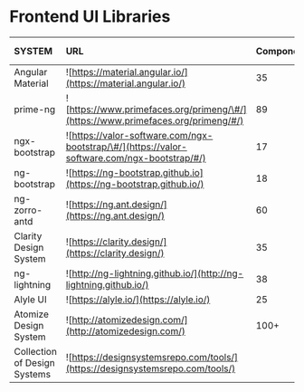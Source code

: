 # Frontend UI Libraries

| SYSTEM | URL | Components | Size \(MiB\) | Customization | Documentation | Used by | Contributors | Forks | Open issues | Closed issues | StackOverflow | SO unanswered | License |
| :--- | :--- | :--- | :--- | :--- | :--- | :--- | :--- | :--- | :--- | :--- | :--- | :--- | :--- |
| Angular Material | ![https://material.angular.io/](https://material.angular.io/) | 35 | 4.28 | Will: Complex | Will: Very good | Unknown | 392 | 4817 | 1643 | 7996 | 9206 | 3566 | MIT |
| prime-ng | ![https://www.primefaces.org/primeng/\#/](https://www.primefaces.org/primeng/#/) | 89 | 2.65 | Will: Complex | Will: Regular | 18464 | 260 | 2588 | 875 | 5743 | 2410 | 1136 | MIT |
| ngx-bootstrap | ![https://valor-software.com/ngx-bootstrap/\#/](https://valor-software.com/ngx-bootstrap/#/) | 17 | 3 | Will: Unclear | Will: Very good | 38006 | 231 | 1470 | 309 | 2314 | 608 | 305 | MIT |
| ng-bootstrap | ![https://ng-bootstrap.github.io](https://ng-bootstrap.github.io/) | 18 | 1.32 | Will: Unclear | Will: Very good | 71907 | 102 | 1201 | 217 | 1600 | 1163 | 478 | MIT |
| ng-zorro-antd | ![https://ng.ant.design/](https://ng.ant.design/) | 60 | 10.79 | Will: Complex | Will: Good | 4402 | 92 | 1747 | 174 | 2367 | 48 | 27 | MIT |
| Clarity Design System | ![https://clarity.design/](https://clarity.design/) | 35 | 1.03 | Will: Unclear | Will: Good | 1630 | 56 | 502 | 383 | 1958 | 279 | 103 | MIT |
| ng-lightning | ![http://ng-lightning.github.io/](http://ng-lightning.github.io/) | 38 | 2.03 | Will: Complex | Will: Good | 235 | 11 | 110 | 9 | 138 | 19 | 11 | MIT |
| Alyle UI | ![https://alyle.io/](https://alyle.io/) | 25 | 2.07 | Will: Regular | Will: Good | 45 | 4 | 14 | 9 | 12 | 4 | 2 | MIT |
| Atomize Design System | ![http://atomizedesign.com/](http://atomizedesign.com/) | 100+ | 12 |  |  |  |  |  |  |  |  |  |  |
| Collection of Design Systems | ![https://designsystemsrepo.com/tools/](https://designsystemsrepo.com/tools/) |  |  |  |  |  |  |  |  |  |  |  |  |

